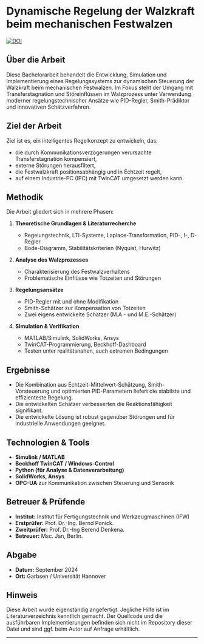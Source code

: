 # Dynamische Regelung der Walzkraft beim mechanischen Festwalzen
[![DOI](https://zenodo.org/badge/1012079348.svg)](https://doi.org/10.5281/zenodo.15786688)


## Über die Arbeit

Diese Bachelorarbeit behandelt die Entwicklung, Simulation und Implementierung eines Regelungssystems zur dynamischen Steuerung der Walzkraft beim mechanischen Festwalzen. Im Fokus steht der Umgang mit Transferstagnation und Störeinflüssen im Walzprozess unter Verwendung moderner regelungstechnischer Ansätze wie PID-Regler, Smith-Prädiktor und innovativen Schätzverfahren.

## Ziel der Arbeit

Ziel ist es, ein intelligentes Regelkonzept zu entwickeln, das:

- die durch Kommunikationsverzögerungen verursachte Transferstagnation kompensiert,
- externe Störungen herausfiltert,
- die Festwalzkraft positionsabhängig und in Echtzeit regelt,
- auf einem Industrie-PC (IPC) mit TwinCAT umgesetzt werden kann.

## Methodik

Die Arbeit gliedert sich in mehrere Phasen:

1. **Theoretische Grundlagen & Literaturrecherche**
   - Regelungstechnik, LTI-Systeme, Laplace-Transformation, PID-, I-, D-Regler
   - Bode-Diagramm, Stabilitätskriterien (Nyquist, Hurwitz)

2. **Analyse des Walzprozesses**
   - Charakterisierung des Festwalzverhaltens
   - Problematische Einflüsse wie Totzeiten und Störungen

3. **Regelungsansätze**
   - PID-Regler mit und ohne Modifikation
   - Smith-Schätzer zur Kompensation von Totzeiten
   - Zwei eigens entwickelte Schätzer (M.A.- und M.E.-Schätzer)

4. **Simulation & Verifikation**
   - MATLAB/Simulink, SolidWorks, Ansys
   - TwinCAT-Programmierung, Beckhoff-Dashboard
   - Testen unter realitätsnahen, auch extremen Bedingungen

## Ergebnisse

- Die Kombination aus Echtzeit-Mittelwert-Schätzung, Smith-Vorsteuerung und optimierten PID-Parametern liefert die stabilste und effizienteste Regelung.
- Die entwickelten Schätzer verbesserten die Reaktionsfähigkeit signifikant.
- Die entwickelte Lösung ist robust gegenüber Störungen und für industrielle Anwendungen geeignet.

## Technologien & Tools

- **Simulink / MATLAB**
- **Beckhoff TwinCAT / Windows-Control**
- **Python (für Analyse & Datenverarbeitung)**
- **SolidWorks, Ansys**
- **OPC-UA** zur Kommunikation zwischen Steuerung und Sensorik

## Betreuer & Prüfende

- **Institut:** Institut für Fertigungstechnik und Werkzeugmaschinen (IFW)
- **Erstprüfer:** Prof. Dr.-Ing. Bernd Ponick.
- **Zweitprüfer:** Prof. Dr.-Ing Berend Denkena.
- **Betreuer:** Msc. Jan, Berlin.

## Abgabe

- **Datum:** September 2024
- **Ort:** Garbsen / Universität Hannover

## Hinweis

Diese Arbeit wurde eigenständig angefertigt. Jegliche Hilfe ist im Literaturverzeichnis kenntlich gemacht. Der Quellcode und die ausführbaren Implementierungen befinden sich nicht im Repository dieser Datei und sind ggf. beim Autor auf Anfrage erhältlich.

---

